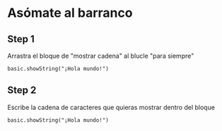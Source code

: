 # Asómate al barranco


## Step 1

Arrastra el bloque de "mostrar cadena" al blucle "para siempre"
```blocks
basic.showString("¡Hola mundo!")
```

## Step 2

Escribe la cadena de caracteres que quieras mostrar dentro del bloque

```blocks
basic.showString("¡Hola mundo!")
```    

<script src="https://makecode.com/gh-pages-embed.js"></script><script>makeCodeRender("{{ site.makecode.home_url }}", "{{ site.github.owner_name }}/{{ site.github.repository_name }}");</script>